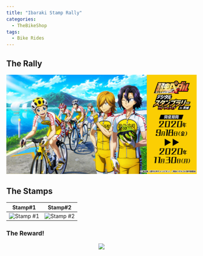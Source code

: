 ```yaml
---
title: "Ibaraki Stamp Rally"
categories:
  - TheBikeShop
tags:
  - Bike Rides
---
```


## The Rally

![](/assets/images/ibaraki/IMG_0006.JPG)

## The Stamps

| Stamp#1 | Stamp#2 |
|:-:|:-:|
| ![Stamp #1](https://user-images.githubusercontent.com/63577744/110466552-406d4300-8119-11eb-8b20-17e710275e1d.PNG) | ![Stamp #2](https://user-images.githubusercontent.com/63577744/110467211-149e8d00-811a-11eb-9fb4-91a59ec50ffd.PNG) |

### The Reward!
<p align="center">
  <img src="https://user-images.githubusercontent.com/63577744/110336351-20317b80-8068-11eb-8cc6-524610afcd01.png">
</p>